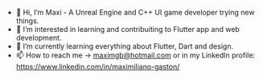 - 👋 Hi, I’m Maxi - A Unreal Engine and C++ UI game developer trying new things.
- 👀 I’m interested in learning and contribuiting to Flutter app and web development.
- 🌱 I’m currently learning everything about Flutter, Dart and design.
- 📫 How to reach me -> maximgb@hotmail.com or in my LinkedIn profile: https://www.linkedin.com/in/maximiliano-gaston/

<!---
Maximgbb/Maximgbb is a ✨ special ✨ repository because its `README.md` (this file) appears on your GitHub profile.
You can click the Preview link to take a look at your changes.
--->
